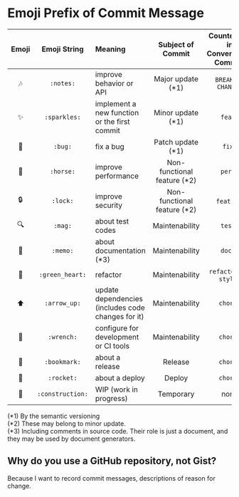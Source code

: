 # Emoji Prefix of Commit Message

|     Emoji      |   Emoji String   | Meaning                                            |      Subject of Commit      | Counterpart in Conventional Commits |
|:--------------:|:----------------:|:-------------------------------------------------- |:---------------------------:|:-----------------------------------:|
|    :notes:     |    `:notes:`     | improve behavior or API                            |      Major update (*1)      |         `BREAKING CHANGE:`          |
|   :sparkles:   |   `:sparkles:`   | implement a new function or the first commit       |      Minor update (*1)      |               `feat:`               |
|     :bug:      |     `:bug:`      | fix a bug                                          |      Patch update (*1)      |               `fix:`                |
|    :horse:     |    `:horse:`     | improve performance                                | Non-functional feature (*2) |               `perf:`               |
|     :lock:     |     `:lock:`     | improve security                                   | Non-functional feature (*2) |             `feat:`(?)              |
|     :mag:      |     `:mag:`      | about test codes                                   |       Maintenability        |               `test:`               |
|     :memo:     |     `:memo:`     | about documentation (*3)                           |       Maintenability        |               `docs:`               |
| :green_heart:  | `:green_heart:`  | refactor                                           |       Maintenability        |       `refactor:` or `style:`       |
|   :arrow_up:   |   `:arrow_up:`   | update dependencies (includes code changes for it) |       Maintenability        |              `chore:`               |
|    :wrench:    |    `:wrench:`    | configure for development or CI tools              |       Maintenability        |              `chore:`               |
|   :bookmark:   |   `:bookmark:`   | about a release                                    |           Release           |              `chore:`               |
|    :rocket:    |    `:rocket:`    | about a deploy                                     |           Deploy            |              `chore:`               |
| :construction: | `:construction:` | WIP (work in progress)                             |          Temporary          |                none                 |

(\*1) By the semantic versioning\
(\*2) These may belong to minor update.\
(\*3) Including comments in source code. Their role is just a document,
and they may be used by document generators.

## Why do you use a GitHub repository, not Gist?
Because I want to record commit messages, descriptions of reason for change.
